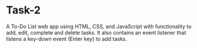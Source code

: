 # Task-2
A To-Do List web app using HTML, CSS, and JavaScript with functionality to add, edit, complete and delete tasks.  It also contains an event listener that listens a key-down event (Enter key) to add tasks.
